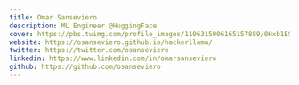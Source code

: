```yaml
---
title: Omar Sanseviero
description: ML Engineer @HuggingFace 
cover: https://pbs.twimg.com/profile_images/1106315906165157889/0Hxb1ESL_400x400.png
website: https://osanseviero.github.io/hackerllama/
twitter: https://twitter.com/osanseviero
linkedin: https://www.linkedin.com/in/omarsanseviero
github: https://github.com/osanseviero
---
```

